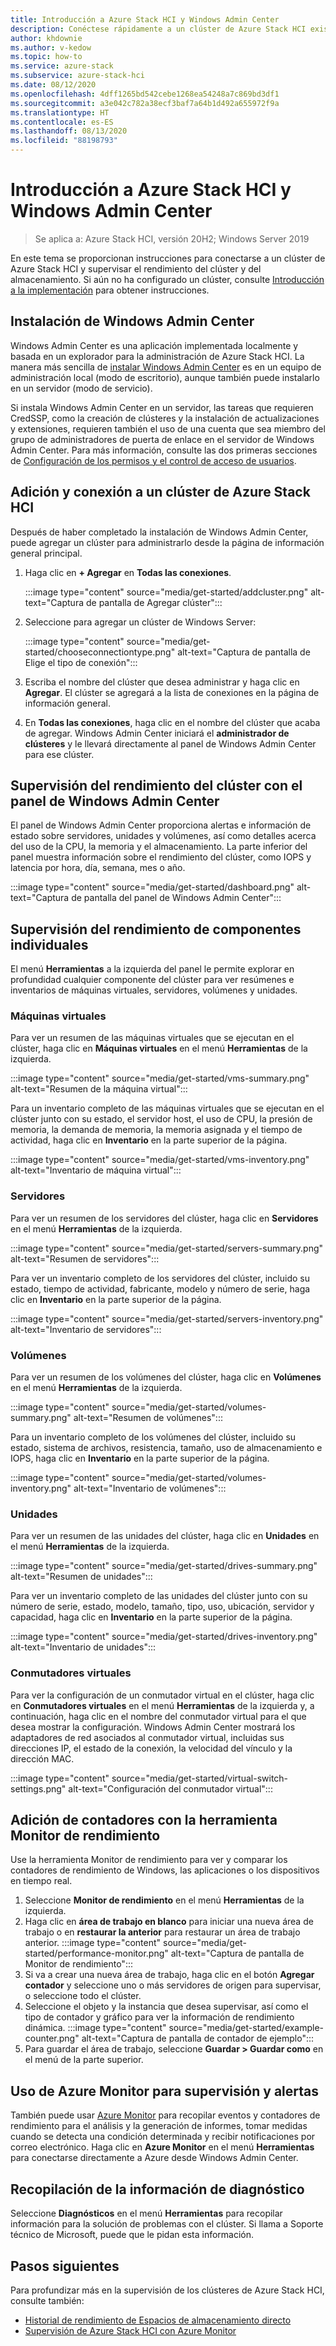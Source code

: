 ```yaml
---
title: Introducción a Azure Stack HCI y Windows Admin Center
description: Conéctese rápidamente a un clúster de Azure Stack HCI existente y use Windows Admin Center para supervisar el rendimiento del clúster y del almacenamiento.
author: khdownie
ms.author: v-kedow
ms.topic: how-to
ms.service: azure-stack
ms.subservice: azure-stack-hci
ms.date: 08/12/2020
ms.openlocfilehash: 4dff1265bd542cebe1268ea54248a7c869bd3df1
ms.sourcegitcommit: a3e042c782a38ecf3baf7a64b1d492a655972f9a
ms.translationtype: HT
ms.contentlocale: es-ES
ms.lasthandoff: 08/13/2020
ms.locfileid: "88198793"
---
```

# <a name="get-started-with-azure-stack-hci-and-windows-admin-center"></a>Introducción a Azure Stack HCI y Windows Admin Center

> Se aplica a: Azure Stack HCI, versión 20H2; Windows Server 2019

En este tema se proporcionan instrucciones para conectarse a un clúster de Azure Stack HCI y supervisar el rendimiento del clúster y del almacenamiento. Si aún no ha configurado un clúster, consulte [Introducción a la implementación](deploy/deployment-overview.md) para obtener instrucciones.

## <a name="install-windows-admin-center"></a>Instalación de Windows Admin Center

Windows Admin Center es una aplicación implementada localmente y basada en un explorador para la administración de Azure Stack HCI. La manera más sencilla de [instalar Windows Admin Center](/windows-server/manage/windows-admin-center/deploy/install) es en un equipo de administración local (modo de escritorio), aunque también puede instalarlo en un servidor (modo de servicio).

Si instala Windows Admin Center en un servidor, las tareas que requieren CredSSP, como la creación de clústeres y la instalación de actualizaciones y extensiones, requieren también el uso de una cuenta que sea miembro del grupo de administradores de puerta de enlace en el servidor de Windows Admin Center. Para más información, consulte las dos primeras secciones de [Configuración de los permisos y el control de acceso de usuarios](/windows-server/manage/windows-admin-center/configure/user-access-control#gateway-access-role-definitions).

## <a name="add-and-connect-to-an-azure-stack-hci-cluster"></a>Adición y conexión a un clúster de Azure Stack HCI

Después de haber completado la instalación de Windows Admin Center, puede agregar un clúster para administrarlo desde la página de información general principal.

1. Haga clic en **+ Agregar** en **Todas las conexiones**.

    :::image type="content" source="media/get-started/addcluster.png" alt-text="Captura de pantalla de Agregar clúster":::

2. Seleccione para agregar un clúster de Windows Server:

    :::image type="content" source="media/get-started/chooseconnectiontype.png" alt-text="Captura de pantalla de Elige el tipo de conexión":::

3. Escriba el nombre del clúster que desea administrar y haga clic en **Agregar**. El clúster se agregará a la lista de conexiones en la página de información general.

4. En **Todas las conexiones**, haga clic en el nombre del clúster que acaba de agregar. Windows Admin Center iniciará el **administrador de clústeres** y le llevará directamente al panel de Windows Admin Center para ese clúster.

## <a name="monitor-cluster-performance-with-the-windows-admin-center-dashboard"></a>Supervisión del rendimiento del clúster con el panel de Windows Admin Center

El panel de Windows Admin Center proporciona alertas e información de estado sobre servidores, unidades y volúmenes, así como detalles acerca del uso de la CPU, la memoria y el almacenamiento. La parte inferior del panel muestra información sobre el rendimiento del clúster, como IOPS y latencia por hora, día, semana, mes o año.

:::image type="content" source="media/get-started/dashboard.png" alt-text="Captura de pantalla del panel de Windows Admin Center":::

## <a name="monitor-performance-of-individual-components"></a>Supervisión del rendimiento de componentes individuales

El menú **Herramientas** a la izquierda del panel le permite explorar en profundidad cualquier componente del clúster para ver resúmenes e inventarios de máquinas virtuales, servidores, volúmenes y unidades.

### <a name="virtual-machines"></a>Máquinas virtuales

Para ver un resumen de las máquinas virtuales que se ejecutan en el clúster, haga clic en **Máquinas virtuales** en el menú **Herramientas** de la izquierda.

:::image type="content" source="media/get-started/vms-summary.png" alt-text="Resumen de la máquina virtual":::

Para un inventario completo de las máquinas virtuales que se ejecutan en el clúster junto con su estado, el servidor host, el uso de CPU, la presión de memoria, la demanda de memoria, la memoria asignada y el tiempo de actividad, haga clic en **Inventario** en la parte superior de la página.

:::image type="content" source="media/get-started/vms-inventory.png" alt-text="Inventario de máquina virtual":::

### <a name="servers"></a>Servidores

Para ver un resumen de los servidores del clúster, haga clic en **Servidores** en el menú **Herramientas** de la izquierda.

:::image type="content" source="media/get-started/servers-summary.png" alt-text="Resumen de servidores":::

Para ver un inventario completo de los servidores del clúster, incluido su estado, tiempo de actividad, fabricante, modelo y número de serie, haga clic en **Inventario** en la parte superior de la página.

:::image type="content" source="media/get-started/servers-inventory.png" alt-text="Inventario de servidores":::

### <a name="volumes"></a>Volúmenes

Para ver un resumen de los volúmenes del clúster, haga clic en **Volúmenes** en el menú **Herramientas** de la izquierda.

:::image type="content" source="media/get-started/volumes-summary.png" alt-text="Resumen de volúmenes":::

Para un inventario completo de los volúmenes del clúster, incluido su estado, sistema de archivos, resistencia, tamaño, uso de almacenamiento e IOPS, haga clic en **Inventario** en la parte superior de la página.

:::image type="content" source="media/get-started/volumes-inventory.png" alt-text="Inventario de volúmenes":::

### <a name="drives"></a>Unidades

Para ver un resumen de las unidades del clúster, haga clic en **Unidades** en el menú **Herramientas** de la izquierda.

:::image type="content" source="media/get-started/drives-summary.png" alt-text="Resumen de unidades":::

Para ver un inventario completo de las unidades del clúster junto con su número de serie, estado, modelo, tamaño, tipo, uso, ubicación, servidor y capacidad, haga clic en **Inventario** en la parte superior de la página.

:::image type="content" source="media/get-started/drives-inventory.png" alt-text="Inventario de unidades":::

### <a name="virtual-switches"></a>Conmutadores virtuales

Para ver la configuración de un conmutador virtual en el clúster, haga clic en **Conmutadores virtuales** en el menú **Herramientas** de la izquierda y, a continuación, haga clic en el nombre del conmutador virtual para el que desea mostrar la configuración. Windows Admin Center mostrará los adaptadores de red asociados al conmutador virtual, incluidas sus direcciones IP, el estado de la conexión, la velocidad del vínculo y la dirección MAC.

:::image type="content" source="media/get-started/virtual-switch-settings.png" alt-text="Configuración del conmutador virtual":::

## <a name="add-counters-with-the-performance-monitor-tool"></a>Adición de contadores con la herramienta Monitor de rendimiento

Use la herramienta Monitor de rendimiento para ver y comparar los contadores de rendimiento de Windows, las aplicaciones o los dispositivos en tiempo real.

1. Seleccione **Monitor de rendimiento** en el menú **Herramientas** de la izquierda.
2. Haga clic en **área de trabajo en blanco** para iniciar una nueva área de trabajo o en **restaurar la anterior** para restaurar un área de trabajo anterior.
    :::image type="content" source="media/get-started/performance-monitor.png" alt-text="Captura de pantalla de Monitor de rendimiento":::
3. Si va a crear una nueva área de trabajo, haga clic en el botón **Agregar contador** y seleccione uno o más servidores de origen para supervisar, o seleccione todo el clúster.
4. Seleccione el objeto y la instancia que desea supervisar, así como el tipo de contador y gráfico para ver la información de rendimiento dinámica.
    :::image type="content" source="media/get-started/example-counter.png" alt-text="Captura de pantalla de contador de ejemplo":::
5. Para guardar el área de trabajo, seleccione **Guardar > Guardar como** en el menú de la parte superior.

## <a name="use-azure-monitor-for-monitoring-and-alerts"></a>Uso de Azure Monitor para supervisión y alertas

También puede usar [Azure Monitor](manage/azure-monitor.md) para recopilar eventos y contadores de rendimiento para el análisis y la generación de informes, tomar medidas cuando se detecta una condición determinada y recibir notificaciones por correo electrónico. Haga clic en **Azure Monitor** en el menú **Herramientas** para conectarse directamente a Azure desde Windows Admin Center.

## <a name="collect-diagnostics-information"></a>Recopilación de la información de diagnóstico

Seleccione **Diagnósticos** en el menú **Herramientas** para recopilar información para la solución de problemas con el clúster. Si llama a Soporte técnico de Microsoft, puede que le pidan esta información.

## <a name="next-steps"></a>Pasos siguientes

Para profundizar más en la supervisión de los clústeres de Azure Stack HCI, consulte también:

- [Historial de rendimiento de Espacios de almacenamiento directo](/windows-server/storage/storage-spaces/performance-history)
- [Supervisión de Azure Stack HCI con Azure Monitor](manage/azure-monitor.md)
